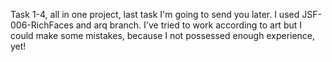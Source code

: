 Task 1-4, all in one project, last task I'm going to send you later. I used JSF-006-RichFaces and arq branch. I've tried to work according to art but I could make some mistakes, because I not possessed enough experience, yet!
